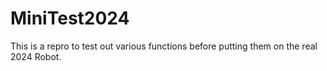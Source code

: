 # MiniTest2024

This is a repro to test out various functions before putting them on the real 2024 Robot.


